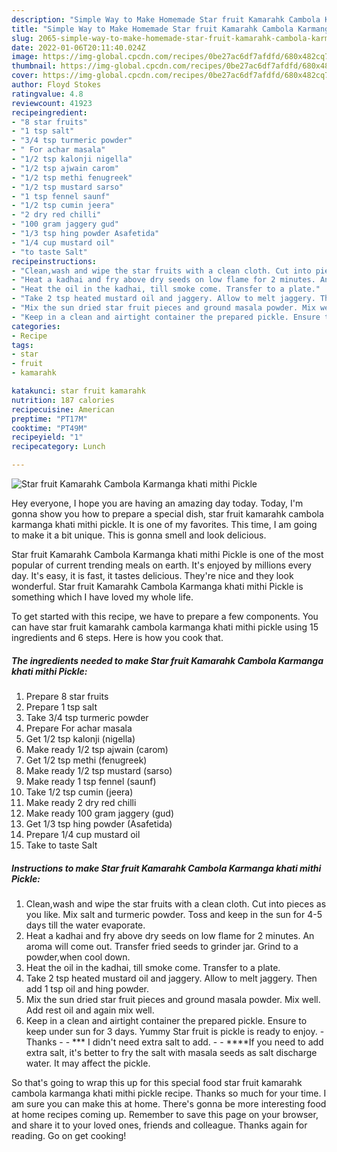 ```yaml
---
description: "Simple Way to Make Homemade Star fruit Kamarahk Cambola Karmanga khati mithi Pickle"
title: "Simple Way to Make Homemade Star fruit Kamarahk Cambola Karmanga khati mithi Pickle"
slug: 2065-simple-way-to-make-homemade-star-fruit-kamarahk-cambola-karmanga-khati-mithi-pickle
date: 2022-01-06T20:11:40.024Z
image: https://img-global.cpcdn.com/recipes/0be27ac6df7afdfd/680x482cq70/star-fruit-kamarahk-cambola-karmanga-khati-mithi-pickle-recipe-main-photo.jpg
thumbnail: https://img-global.cpcdn.com/recipes/0be27ac6df7afdfd/680x482cq70/star-fruit-kamarahk-cambola-karmanga-khati-mithi-pickle-recipe-main-photo.jpg
cover: https://img-global.cpcdn.com/recipes/0be27ac6df7afdfd/680x482cq70/star-fruit-kamarahk-cambola-karmanga-khati-mithi-pickle-recipe-main-photo.jpg
author: Floyd Stokes
ratingvalue: 4.8
reviewcount: 41923
recipeingredient:
- "8 star fruits"
- "1 tsp salt"
- "3/4 tsp turmeric powder"
- " For achar masala"
- "1/2 tsp kalonji nigella"
- "1/2 tsp ajwain carom"
- "1/2 tsp methi fenugreek"
- "1/2 tsp mustard sarso"
- "1 tsp fennel saunf"
- "1/2 tsp cumin jeera"
- "2 dry red chilli"
- "100 gram jaggery gud"
- "1/3 tsp hing powder Asafetida"
- "1/4 cup mustard oil"
- "to taste Salt"
recipeinstructions:
- "Clean,wash and wipe the star fruits with a clean cloth. Cut into pieces as you like. Mix salt and turmeric powder. Toss and keep in the sun for 4-5 days till the water evaporate."
- "Heat a kadhai and fry above dry seeds on low flame for 2 minutes. An aroma will come out. Transfer fried seeds to grinder jar. Grind to a powder,when cool down."
- "Heat the oil in the kadhai, till smoke come. Transfer to a plate."
- "Take 2 tsp heated mustard oil and jaggery. Allow to melt jaggery. Then add 1 tsp oil and hing powder."
- "Mix the sun dried star fruit pieces and ground masala powder. Mix well. Add rest oil and again mix well."
- "Keep in a clean and airtight container the prepared pickle. Ensure to keep under sun for 3 days. Yummy Star fruit is pickle is ready to enjoy. Thanks  *** I didn&#39;t need extra salt to add.  ****If you need to add extra salt, it&#39;s better to fry the salt with masala seeds as salt discharge water. It may affect the pickle."
categories:
- Recipe
tags:
- star
- fruit
- kamarahk

katakunci: star fruit kamarahk 
nutrition: 187 calories
recipecuisine: American
preptime: "PT17M"
cooktime: "PT49M"
recipeyield: "1"
recipecategory: Lunch

---
```



![Star fruit Kamarahk Cambola Karmanga khati mithi Pickle](https://img-global.cpcdn.com/recipes/0be27ac6df7afdfd/680x482cq70/star-fruit-kamarahk-cambola-karmanga-khati-mithi-pickle-recipe-main-photo.jpg)

Hey everyone, I hope you are having an amazing day today. Today, I'm gonna show you how to prepare a special dish, star fruit kamarahk cambola karmanga khati mithi pickle. It is one of my favorites. This time, I am going to make it a bit unique. This is gonna smell and look delicious.

Star fruit Kamarahk Cambola Karmanga khati mithi Pickle is one of the most popular of current trending meals on earth. It's enjoyed by millions every day. It's easy, it is fast, it tastes delicious. They're nice and they look wonderful. Star fruit Kamarahk Cambola Karmanga khati mithi Pickle is something which I have loved my whole life.




To get started with this recipe, we have to prepare a few components. You can have star fruit kamarahk cambola karmanga khati mithi pickle using 15 ingredients and 6 steps. Here is how you cook that.

<!--inarticleads1-->

##### The ingredients needed to make Star fruit Kamarahk Cambola Karmanga khati mithi Pickle:

1. Prepare 8 star fruits
1. Prepare 1 tsp salt
1. Take 3/4 tsp turmeric powder
1. Prepare  For achar masala
1. Get 1/2 tsp kalonji (nigella)
1. Make ready 1/2 tsp ajwain (carom)
1. Get 1/2 tsp methi (fenugreek)
1. Make ready 1/2 tsp mustard (sarso)
1. Make ready 1 tsp fennel (saunf)
1. Take 1/2 tsp cumin (jeera)
1. Make ready 2 dry red chilli
1. Make ready 100 gram jaggery (gud)
1. Get 1/3 tsp hing powder (Asafetida)
1. Prepare 1/4 cup mustard oil
1. Take to taste Salt




<!--inarticleads2-->

##### Instructions to make Star fruit Kamarahk Cambola Karmanga khati mithi Pickle:

1. Clean,wash and wipe the star fruits with a clean cloth. Cut into pieces as you like. Mix salt and turmeric powder. Toss and keep in the sun for 4-5 days till the water evaporate.
1. Heat a kadhai and fry above dry seeds on low flame for 2 minutes. An aroma will come out. Transfer fried seeds to grinder jar. Grind to a powder,when cool down.
1. Heat the oil in the kadhai, till smoke come. Transfer to a plate.
1. Take 2 tsp heated mustard oil and jaggery. Allow to melt jaggery. Then add 1 tsp oil and hing powder.
1. Mix the sun dried star fruit pieces and ground masala powder. Mix well. Add rest oil and again mix well.
1. Keep in a clean and airtight container the prepared pickle. Ensure to keep under sun for 3 days. Yummy Star fruit is pickle is ready to enjoy. - Thanks -  - *** I didn&#39;t need extra salt to add. -  - ****If you need to add extra salt, it&#39;s better to fry the salt with masala seeds as salt discharge water. It may affect the pickle.




So that's going to wrap this up for this special food star fruit kamarahk cambola karmanga khati mithi pickle recipe. Thanks so much for your time. I am sure you can make this at home. There's gonna be more interesting food at home recipes coming up. Remember to save this page on your browser, and share it to your loved ones, friends and colleague. Thanks again for reading. Go on get cooking!
